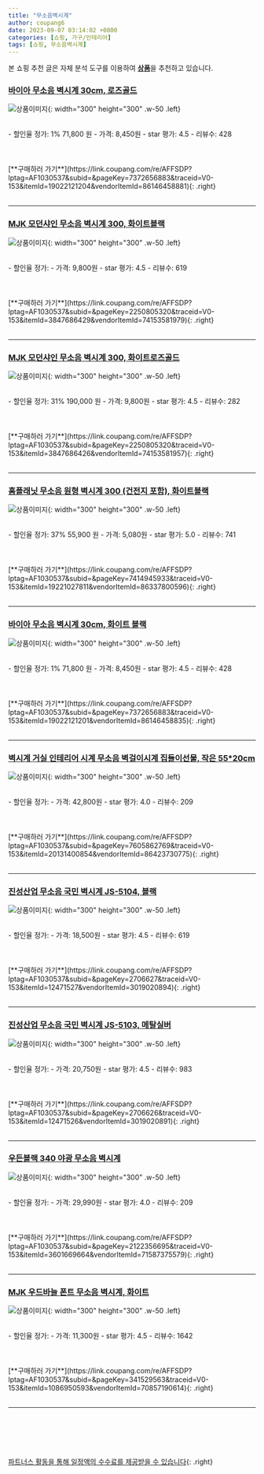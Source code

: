 ```yaml
---
title: "무소음벽시계"
author: coupang6
date: 2023-09-07 03:14:02 +0800
categories: [쇼핑, 가구/인테리어]
tags: [쇼핑, 무소음벽시계]
---
```


본 쇼핑 추천 글은 자체 분석 도구를 이용하여 [**상품**](https://link.coupang.com/a/bao1ui)을 추천하고 있습니다.

### [바이아 무소음 벽시계 30cm, 로즈골드](https://link.coupang.com/re/AFFSDP?lptag=AF1030537&subid=&pageKey=7372656883&traceid=V0-153&itemId=19022121204&vendorItemId=86146458881)

![상품이미지](https://thumbnail9.coupangcdn.com/thumbnails/remote/230x230ex/image/retail/images/1856821613057140-683738e5-d886-4502-a7d8-d4fde2518488.png){: width="300" height="300" .w-50 .left}


<br>
- 할인율 정가: 1%  71,800   원
- 가격: 8,450원
- star 평가: 4.5
- 리뷰수: 428
<br>
<br>
<br>
<br>
[**구매하러 가기**](https://link.coupang.com/re/AFFSDP?lptag=AF1030537&subid=&pageKey=7372656883&traceid=V0-153&itemId=19022121204&vendorItemId=86146458881){: .right}
<br>
<br>

---

### [MJK 모던샤인 무소음 벽시계 300, 화이트블랙](https://link.coupang.com/re/AFFSDP?lptag=AF1030537&subid=&pageKey=2250805320&traceid=V0-153&itemId=3847686429&vendorItemId=74153581979)

![상품이미지](https://thumbnail9.coupangcdn.com/thumbnails/remote/230x230ex/image/retail/images/2366210358811498-d87fc426-f6a8-4f2b-b524-3e07d7b5736a.jpg){: width="300" height="300" .w-50 .left}


<br>
- 할인율 정가: 
- 가격: 9,800원
- star 평가: 4.5
- 리뷰수: 619
<br>
<br>
<br>
<br>
[**구매하러 가기**](https://link.coupang.com/re/AFFSDP?lptag=AF1030537&subid=&pageKey=2250805320&traceid=V0-153&itemId=3847686429&vendorItemId=74153581979){: .right}
<br>
<br>

---

### [MJK 모던샤인 무소음 벽시계 300, 화이트로즈골드](https://link.coupang.com/re/AFFSDP?lptag=AF1030537&subid=&pageKey=2250805320&traceid=V0-153&itemId=3847686426&vendorItemId=74153581957)

![상품이미지](https://thumbnail8.coupangcdn.com/thumbnails/remote/230x230ex/image/rs_quotation_api/8cluoeyr/d3c210e3ca9347b59f68c170b6f096fd.jpg){: width="300" height="300" .w-50 .left}


<br>
- 할인율 정가: 31%  190,000   원
- 가격: 9,800원
- star 평가: 4.5
- 리뷰수: 282
<br>
<br>
<br>
<br>
[**구매하러 가기**](https://link.coupang.com/re/AFFSDP?lptag=AF1030537&subid=&pageKey=2250805320&traceid=V0-153&itemId=3847686426&vendorItemId=74153581957){: .right}
<br>
<br>

---

### [홈플래닛 무소음 원형 벽시계 300 (건전지 포함), 화이트블랙](https://link.coupang.com/re/AFFSDP?lptag=AF1030537&subid=&pageKey=7414945933&traceid=V0-153&itemId=19221027811&vendorItemId=86337800596)

![상품이미지](https://thumbnail9.coupangcdn.com/thumbnails/remote/230x230ex/image/retail/images/6948651509331951-538fe3c9-e076-4f51-a2e5-cf22bcfdd94b.jpg){: width="300" height="300" .w-50 .left}


<br>
- 할인율 정가: 37%  55,900   원
- 가격: 5,080원
- star 평가: 5.0
- 리뷰수: 741
<br>
<br>
<br>
<br>
[**구매하러 가기**](https://link.coupang.com/re/AFFSDP?lptag=AF1030537&subid=&pageKey=7414945933&traceid=V0-153&itemId=19221027811&vendorItemId=86337800596){: .right}
<br>
<br>

---

### [바이아 무소음 벽시계 30cm, 화이트 블랙](https://link.coupang.com/re/AFFSDP?lptag=AF1030537&subid=&pageKey=7372656883&traceid=V0-153&itemId=19022121201&vendorItemId=86146458835)

![상품이미지](https://thumbnail9.coupangcdn.com/thumbnails/remote/230x230ex/image/retail/images/519014682180249-79ee736e-5afd-4abb-bc73-b6d937f5043e.png){: width="300" height="300" .w-50 .left}


<br>
- 할인율 정가: 1%  71,800   원
- 가격: 8,450원
- star 평가: 4.5
- 리뷰수: 428
<br>
<br>
<br>
<br>
[**구매하러 가기**](https://link.coupang.com/re/AFFSDP?lptag=AF1030537&subid=&pageKey=7372656883&traceid=V0-153&itemId=19022121201&vendorItemId=86146458835){: .right}
<br>
<br>

---

### [벽시계 거실 인테리어 시계 무소음 벽걸이시계 집들이선물, 작은 55*20cm](https://link.coupang.com/re/AFFSDP?lptag=AF1030537&subid=&pageKey=7605862769&traceid=V0-153&itemId=20131400854&vendorItemId=86423730775)

![상품이미지](https://thumbnail6.coupangcdn.com/thumbnails/remote/230x230ex/image/vendor_inventory/a6bf/93365d74aa816224c200308dcf96142faace8c134edf2c2e6d308ea3f3d5.jpg){: width="300" height="300" .w-50 .left}


<br>
- 할인율 정가: 
- 가격: 42,800원
- star 평가: 4.0
- 리뷰수: 209
<br>
<br>
<br>
<br>
[**구매하러 가기**](https://link.coupang.com/re/AFFSDP?lptag=AF1030537&subid=&pageKey=7605862769&traceid=V0-153&itemId=20131400854&vendorItemId=86423730775){: .right}
<br>
<br>

---

### [진성산업 무소음 국민 벽시계 JS-5104, 블랙](https://link.coupang.com/re/AFFSDP?lptag=AF1030537&subid=&pageKey=2706627&traceid=V0-153&itemId=12471527&vendorItemId=3019020894)

![상품이미지](https://thumbnail6.coupangcdn.com/thumbnails/remote/230x230ex/image/product/image/vendoritem/2019/02/28/3019020894/89f8518a-8c06-4667-9f8c-3ead9ae339f3.jpg){: width="300" height="300" .w-50 .left}


<br>
- 할인율 정가: 
- 가격: 18,500원
- star 평가: 4.5
- 리뷰수: 619
<br>
<br>
<br>
<br>
[**구매하러 가기**](https://link.coupang.com/re/AFFSDP?lptag=AF1030537&subid=&pageKey=2706627&traceid=V0-153&itemId=12471527&vendorItemId=3019020894){: .right}
<br>
<br>

---

### [진성산업 무소음 국민 벽시계 JS-5103, 메탈실버](https://link.coupang.com/re/AFFSDP?lptag=AF1030537&subid=&pageKey=2706626&traceid=V0-153&itemId=12471526&vendorItemId=3019020891)

![상품이미지](https://thumbnail10.coupangcdn.com/thumbnails/remote/230x230ex/image/retail/images/2016/04/11/11/6/2e51bb68-b00c-475d-ba10-5c67b587c97f.jpg){: width="300" height="300" .w-50 .left}


<br>
- 할인율 정가: 
- 가격: 20,750원
- star 평가: 4.5
- 리뷰수: 983
<br>
<br>
<br>
<br>
[**구매하러 가기**](https://link.coupang.com/re/AFFSDP?lptag=AF1030537&subid=&pageKey=2706626&traceid=V0-153&itemId=12471526&vendorItemId=3019020891){: .right}
<br>
<br>

---

### [우든블랙 340 야광 무소음 벽시계](https://link.coupang.com/re/AFFSDP?lptag=AF1030537&subid=&pageKey=2122356695&traceid=V0-153&itemId=3601669664&vendorItemId=71587375579)

![상품이미지](https://thumbnail8.coupangcdn.com/thumbnails/remote/230x230ex/image/vendor_inventory/97ed/699d99e625af0df507578adba0e099f4ddc3eda461023bb70cc3e50c3315.jpg){: width="300" height="300" .w-50 .left}


<br>
- 할인율 정가: 
- 가격: 29,990원
- star 평가: 4.0
- 리뷰수: 209
<br>
<br>
<br>
<br>
[**구매하러 가기**](https://link.coupang.com/re/AFFSDP?lptag=AF1030537&subid=&pageKey=2122356695&traceid=V0-153&itemId=3601669664&vendorItemId=71587375579){: .right}
<br>
<br>

---

### [MJK 우드바늘 폰트 무소음 벽시계, 화이트](https://link.coupang.com/re/AFFSDP?lptag=AF1030537&subid=&pageKey=341529563&traceid=V0-153&itemId=1086950593&vendorItemId=70857190614)

![상품이미지](https://thumbnail6.coupangcdn.com/thumbnails/remote/230x230ex/image/retail/images/2020/06/09/11/8/833fa98f-8beb-4d22-a7c5-d0712852ec2d.jpg){: width="300" height="300" .w-50 .left}


<br>
- 할인율 정가: 
- 가격: 11,300원
- star 평가: 4.5
- 리뷰수: 1642
<br>
<br>
<br>
<br>
[**구매하러 가기**](https://link.coupang.com/re/AFFSDP?lptag=AF1030537&subid=&pageKey=341529563&traceid=V0-153&itemId=1086950593&vendorItemId=70857190614){: .right}
<br>
<br>

---
<br><br><br><br><br> [파트너스 활동을 통해 일정액의 수수료를 제공받을 수 있습니다](https://link.coupang.com/a/bao1ui){: .right}